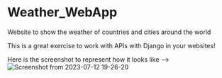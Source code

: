 # Weather_WebApp
Website to show the weather of countries and cities around the world

This is a great exercise to work with APIs with Django in your websites!

Here is the screenshot to represent how it looks like -->
![Screenshot from 2023-07-12 19-26-20](https://github.com/Fakhrillo/Weather_WebApp/assets/62103175/128996a2-6993-4ccf-bc53-118c9a696ba0)
